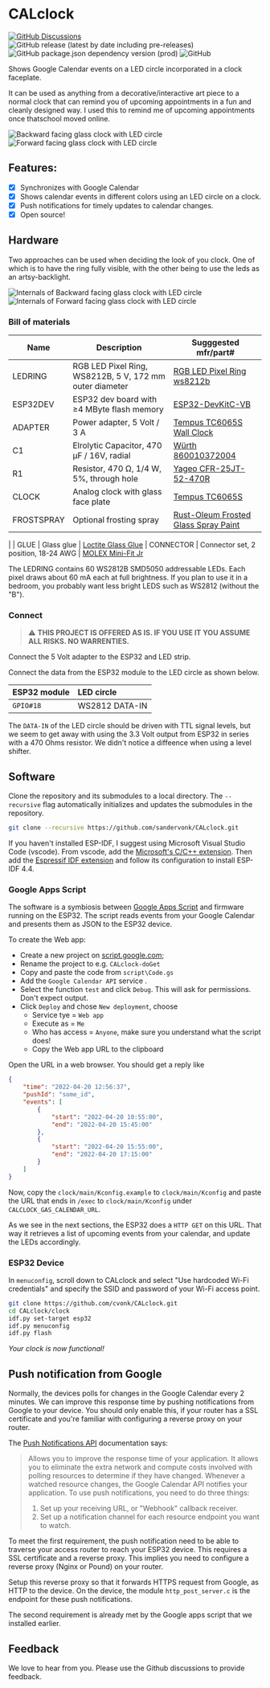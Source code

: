 # CALclock

[![GitHub Discussions](https://img.shields.io/github/discussions/sandervonk/CALclock)](https://github.com/sandervonk/CALclock/discussions)
![GitHub release (latest by date including pre-releases)](https://img.shields.io/github/v/release/sandervonk/CALclock?include_prereleases&logo=DocuSign&logoColor=%23fff)
![GitHub package.json dependency version (prod)](https://img.shields.io/github/package-json/dependency-version/cvonk/CALalarm/esp-idf)
![GitHub](https://img.shields.io/github/license/sandervonk/CALclock)

Shows Google Calendar events on a LED circle incorporated in a clock faceplate.

It can be used as anything from a decorative/interactive art piece to a normal clock that can remind you of upcoming appointments in a fun and cleanly designed way. I used this to remind me of upcoming appointments once thatschool moved online.

![Backward facing glass clock with LED circle](media/forward_facing_250px.jpg) ![Forward facing glass clock with LED circle](media/backward_facing_250px.jpg)

## Features:

  - [x] Synchronizes with Google Calendar
  - [x] Shows calendar events in different colors using an LED circle on a clock.
  - [x] Push notifications for timely updates to calendar changes.
  - [x] Open source!

## Hardware

Two approaches can be used when deciding the look of you clock. One of which is to have the ring fully visible, with the other being to use the leds as an artsy-backlight.

![Internals of Backward facing glass clock with LED circle](media/forward_facing_int_250px.jpg) ![Internals of Forward facing glass clock with LED circle](media/backward_facing_int_250px.jpg)

### Bill of materials

| Name          | Description                                                       | Sugggested mfr/part#       |
|---------------|-------------------------------------------------------------------|----------------------------|
| LEDRING       | RGB LED Pixel Ring, WS8212B, 5 V, 172 mm outer diameter           | [RGB LED Pixel Ring ws8212b](https://www.alibaba.com/product-detail/High-Quality-RGB-LED-Pixel-Ring_1600131760023.html?spm=a2700.themePage.5238101001221.3.75bf233dO1Kn2w)
| ESP32DEV      | ESP32 dev board with &ge;4 MByte flash memory                     | [ESP32-DevKitC-VB](https://www.espressif.com/en/products/devkits/esp32-devkitc/overview) 
| ADAPTER       | Power adapter, 5 Volt / 3 A                                       | [Tempus TC6065S Wall Clock]()
| C1            | Elrolytic Capacitor, 470 &micro;F / 16V, radial                   | [Würth 860010372004](https://www.digikey.com/en/products/detail/w%C3%BCrth-elektronik/860010372004/5728553)
| R1            | Resistor, 470 &ohm;, 1/4 W, 5%, through hole                      | [Yageo CFR-25JT-52-470R](https://www.digikey.com/en/products/detail/yageo/CFR-25JT-52-470R/13921230)
| CLOCK         | Analog clock with glass face plate                                | [Tempus TC6065S](https://www.amazon.com/Tempus%C2%AE-TC6065S-Quartz-Movement-Silver/dp/B00VSYX97S/ref=asc_df_B00VSYX97S/)
| FROSTSPRAY    | Optional frosting spray                                           | [Rust-Oleum Frosted Glass Spray Paint](https://www.amazon.com/Rust-Oleum-1903830-Frosted-Glass-Spray/dp/B0009XCKBA/ref=sr_1_2)
| 
| GLUE          | Glass glue                                                        | [Loctite Glass Glue](https://www.amazon.com/Loctite-Super-2-Gram-Tubes-1399965/dp/B0041NTBZM/ref=sr_1_3)
| CONNECTOR     | Connector set, 2 position, 18-24 AWG                              | [MOLEX Mini-Fit Jr](https://www.amazon.com/Molex-Connector-Matched-18-24-Mini-Fit/dp/B074M1RZHX)

The LEDRING contains 60 WS2812B SMD5050 addressable LEDs. Each pixel draws about 60 mA each at full brightness. If you plan to use it in a bedroom, you probably want less bright LEDS such as WS2812  (without the "B").


### Connect

> :warning: **THIS PROJECT IS OFFERED AS IS. IF YOU USE IT YOU ASSUME ALL RISKS. NO WARRENTIES.**

Connect the 5 Volt adapter to the ESP32 and LED strip.

Connect the data from the ESP32 module to the LED circle as shown below. 

| ESP32 module | LED circle     |
|:-------------|:---------------|
| `GPIO#18`    | WS2812 DATA-IN |

The `DATA-IN` of the LED circle should be driven with TTL signal levels, but we seem to get away with using the 3.3 Volt output from ESP32 in series with a 470 Ohms resistor. We didn't notice a diffeence when using a level shifter.

## Software

Clone the repository and its submodules to a local directory. The `--recursive` flag automatically initializes and updates the submodules in the repository.

```bash
git clone --recursive https://github.com/sandervonk/CALclock.git
```

If you haven't installed ESP-IDF, I suggest using Microsoft Visual Studio Code (vscode).  From vscode, add the [Microsoft's C/C++ extension](https://marketplace.visualstudio.com/items?itemName=ms-vscode.cpptools). Then add the [Espressif IDF extension](https://marketplace.visualstudio.com/items?itemName=espressif.esp-idf-extension) and follow its configuration to install ESP-IDF 4.4.

### Google Apps Script

The software is a symbiosis between [Google Apps Script](https://developers.google.com/apps-script/guides/web) and firmware running on the ESP32. The script reads events from your Google Calendar and presents them as JSON to the ESP32 device.

To create the Web app:
  - Create a new project on [script.google.com](https://script.google.com);
  - Rename the project to e.g. `CALclock-doGet`
  - Copy and paste the code from `script\Code.gs`
  - Add the `Google Calendar API` service .
  - Select the function `test` and click `Debug`. This will ask for permissions. Don't expect output.
  - Click `Deploy` and chose `New deployment`, choose
    - Service tye = `Web app`
    - Execute as = `Me`
    - Who has access = `Anyone`, make sure you understand what the script does!
    - Copy the Web app URL to the clipboard

Open the URL in a web browser. You should get a reply like
```json
{
    "time": "2022-04-20 12:56:37",
    "pushId": "some_id",
    "events": [
        { 
            "start": "2022-04-20 10:55:00",
            "end": "2022-04-20 15:45:00"
        },
        { 
            "start": "2022-04-20 15:55:00",
            "end": "2022-04-20 17:15:00"
        }
    ]
}
```

Now, copy the `clock/main/Kconfig.example` to `clock/main/Kconfig` and paste the URL that ends in `/exec` to `clock/main/Kconfig` under `CALCLOCK_GAS_CALENDAR_URL`.

As we see in the next sections, the ESP32 does a `HTTP GET` on this URL. That way it retrieves a list of upcoming events from your calendar, and update the LEDs accordingly.

### ESP32 Device

In `menuconfig`, scroll down to CALclock and select "Use hardcoded Wi-Fi credentials" and specify the SSID and password of your Wi-Fi access point.

```bash
git clone https://github.com/cvonk/CALclock.git
cd CALclock/clock
idf.py set-target esp32
idf.py menuconfig
idf.py flash
```

*Your clock is now functional!*

## Push notification from Google

Normally, the devices polls for changes in the Google Calendar every 2 minutes. We can improve this response time by pushing notifications from Google to your device. You should only enable this, if your router has a SSL certificate and you're familiar with configuring a reverse proxy on your router.

The [Push Notifications API](https://developers.google.com/calendar/v3/push) documentation says:
> Allows you to improve the response time of your application. It allows you to eliminate the extra network and compute costs involved with polling resources to determine if they have changed. Whenever a watched resource changes, the Google Calendar API notifies your application. To use push notifications, you need to do three things:
> 1. Set up your receiving URL, or "Webhook" callback receiver.
> 2. Set up a notification channel for each resource endpoint you want to watch.

To meet the first requirement, the push notification need to be able to traverse your access router to reach your ESP32 device. This requires a SSL certificate and a reverse proxy. This implies you need to configure a reverse proxy (Nginx or Pound) on your router.

Setup this reverse proxy so that it forwards HTTPS request from Google, as HTTP to the device. On the device, the module `http_post_server.c` is the endpoint for these push notifications. 

The second requirement is already met by the Google apps script that we installed earlier.

## Feedback

We love to hear from you. Please use the Github discussions to provide feedback.
